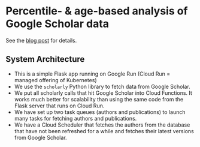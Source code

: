 # Percentile- & age-based analysis of Google Scholar data

See the [blog post](https://www.behind-the-enemy-lines.com/2024/01/the-pip-auc-score-for-research.html) for details.

## System Architecture

* This is a simple Flask app running on Google Run (Cloud Run = managed offering of Kubernetes)
* We use the `scholarly` Python library to fetch data from Google Scholar.
* We put all scholarly calls that hit Google Scholar into Cloud Functions. It works much better for scalability than using the same code from the Flask server that runs on Cloud Run.
* We have set up two task queues (authors and publications) to launch many tasks for fetching authors and publications.
* We have a Cloud Scheduler that fetches the authors from the database that have not been refreshed for a while and fetches their latest versions from Google Scholar.
